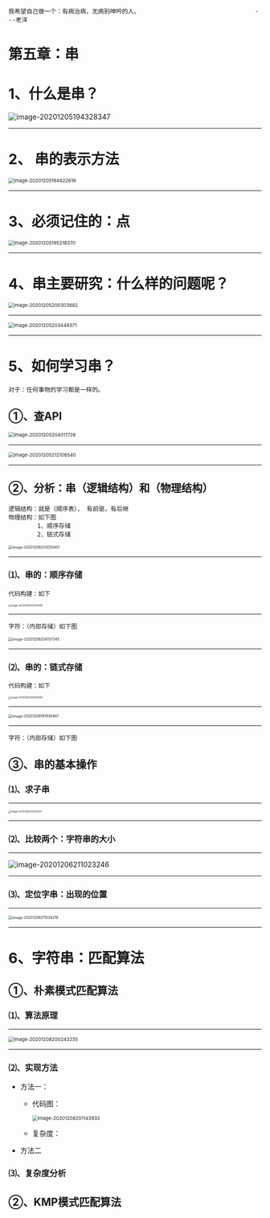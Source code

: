 ~~~
我希望自己做一个：有病治病，无病别呻吟的人。								  ---老洋
~~~



# 第五章：串

# 1、什么是串？

![image-20201205194328347](https://gitee.com/sheep-are-flying-in-the-sky/my-picture/raw/master/picture4/image-20201205194328347.png)

---

# 2、 串的表示方法

<img src="https://gitee.com/sheep-are-flying-in-the-sky/my-picture/raw/master/picture4/image-20201205194622619.png" alt="image-20201205194622619" style="zoom:67%;" />

---



# 3、必须记住的：点

<img src="https://gitee.com/sheep-are-flying-in-the-sky/my-picture/raw/master/picture4/image-20201205195218370.png" alt="image-20201205195218370" style="zoom:67%;" />

---



# 4、串主要研究：什么样的问题呢？

<img src="https://gitee.com/sheep-are-flying-in-the-sky/my-picture/raw/master/picture4/image-20201205200303682.png" alt="image-20201205200303682" style="zoom: 67%;" />

---

<img src="https://gitee.com/sheep-are-flying-in-the-sky/my-picture/raw/master/picture4/image-20201205203449371.png" alt="image-20201205203449371" style="zoom: 67%;" />

---

# 5、如何学习串？

~~~
对于：任何事物的学习都是一样的。
~~~

## ①、查API

<img src="https://gitee.com/sheep-are-flying-in-the-sky/my-picture/raw/master/picture4/image-20201205204011726.png" alt="image-20201205204011726" style="zoom: 67%;" />

---

<img src="https://gitee.com/sheep-are-flying-in-the-sky/my-picture/raw/master/picture4/image-20201205212106540.png" alt="image-20201205212106540" style="zoom:67%;" />

---

## ②、分析：串（逻辑结构）和（物理结构）

~~~
逻辑结构：就是（顺序表）， 有前驱，有后继
物理结构：如下图
		1、顺序存储
		2、链式存储
~~~



<img src="https://gitee.com/sheep-are-flying-in-the-sky/my-picture/raw/master/picture4/image-20201206203050451.png" alt="image-20201206203050451" style="zoom: 50%;" />

---

### ⑴、串的：顺序存储

~~~
代码构建：如下
~~~

<img src="https://gitee.com/sheep-are-flying-in-the-sky/my-picture/raw/master/picture4/image-20201206203702448.png" alt="image-20201206203702448" style="zoom: 33%;" />

---

~~~
字符：（内部存储）如下图
~~~

<img src="https://gitee.com/sheep-are-flying-in-the-sky/my-picture/raw/master/picture4/image-20201206204137345.png" alt="image-20201206204137345" style="zoom: 50%;" />

---



### ⑵、串的：链式存储

~~~
代码构建：如下
~~~

<img src="https://gitee.com/sheep-are-flying-in-the-sky/my-picture/raw/master/picture4/image-20201206204558383.png" alt="image-20201206204558383" style="zoom: 33%;" />

----

<img src="https://gitee.com/sheep-are-flying-in-the-sky/my-picture/raw/master/picture4/image-20201208191938487.png" alt="image-20201208191938487" style="zoom: 50%;" />

----

~~~
字符：（内部存储）如下图
~~~

## ③、串的基本操作

### ⑴、求子串

---



<img src="https://gitee.com/sheep-are-flying-in-the-sky/my-picture/raw/master/picture4/image-20201206210023031.png" alt="image-20201206210023031" style="zoom: 33%;" />

---



### ⑵、比较两个：字符串的大小

---

![image-20201206211023246](https://gitee.com/sheep-are-flying-in-the-sky/my-picture/raw/master/picture4/image-20201206211023246.png)

----

### ⑶、定位字串：出现的位置

---

<img src="https://gitee.com/sheep-are-flying-in-the-sky/my-picture/raw/master/picture4/image-20201206211534219.png" alt="image-20201206211534219" style="zoom:50%;" />

---





# 6、字符串：匹配算法

## ①、朴素模式匹配算法

### ⑴、算法原理

---

<img src="https://gitee.com/sheep-are-flying-in-the-sky/my-picture/raw/master/picture4/image-20201208200243235.png" alt="image-20201208200243235" style="zoom: 67%;" />

---

### ⑵、实现方法

- 方法一：

  - 代码图：

    <img src="https://gitee.com/sheep-are-flying-in-the-sky/my-picture/raw/master/picture4/image-20201208201143932.png" alt="image-20201208201143932" style="zoom: 67%;" />

    

  - 复杂度：

    

- 方法二



### ⑶、复杂度分析



## ②、KMP模式匹配算法

